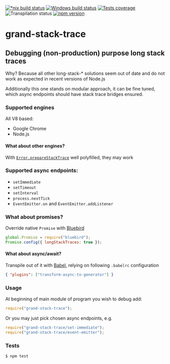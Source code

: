 [![*nix build status][nix-build-image]][nix-build-url]
[![Windows build status][win-build-image]][win-build-url]
[![Tests coverage][cov-image]][cov-url]
![Transpilation status][transpilation-image]
[![npm version][npm-image]][npm-url]

# grand-stack-trace

## Debugging (non-production) purpose long stack traces

Why? Because all other long-stack-\* solutions seem out of date and do not work as expected in recent versions of Node.js

Additionally this one stands on modular approach, it can be fine tuned, which async endpoints should have stack trace bridges ensured.

### Supported engines

All V8 based:

-   Google Chrome
-   Node.js

#### What about other engines?

With [`Error.prepareStackTrace`](https://github.com/v8/v8/wiki/Stack-Trace-API#customizing-stack-traces) well polyfilled, they may work

### Supported async endpoints:

-   `setImmediate`
-   `setTimeout`
-   `setInterval`
-   `process.nextTick`
-   `EventEmitter.on` and `EventEmitter.addListener`

### What about promises?

Override native `Promise` with [Bluebird](http://bluebirdjs.com/)

```javascript
global.Promise = require("bluebird");
Promise.config({ longStackTraces: true });
```

#### What about async/await?

Transpile out of it with [Babel](https://babeljs.io/setup#installation), relying on following `.babelrc` configuration

```json
{ "plugins": ["transform-async-to-generator"] }
```

### Usage

At beginning of main module of program you wish to debug add:

```javascript
require("grand-stack-trace");
```

Or you may just pick chosen async endpoints, e.g.

```javascript
require("grand-stack-trace/set-immediate");
require("grand-stack-trace/event-emitter");
```

### Tests

    $ npm test

[nix-build-image]: https://semaphoreci.com/api/v1/medikoo-org/grand-stack-trace/branches/master/shields_badge.svg
[nix-build-url]: https://semaphoreci.com/medikoo-org/grand-stack-trace
[win-build-image]: https://ci.appveyor.com/api/projects/status/sbd924sdrdy375j5?svg=true
[win-build-url]: https://ci.appveyor.com/project/medikoo/grand-stack-trace
[cov-image]: https://img.shields.io/codecov/c/github/medikoo/grand-stack-trace.svg
[cov-url]: https://codecov.io/gh/medikoo/grand-stack-trace
[transpilation-image]: https://img.shields.io/badge/transpilation-free-brightgreen.svg
[npm-image]: https://img.shields.io/npm/v/grand-stack-trace.svg
[npm-url]: https://www.npmjs.com/package/grand-stack-trace
